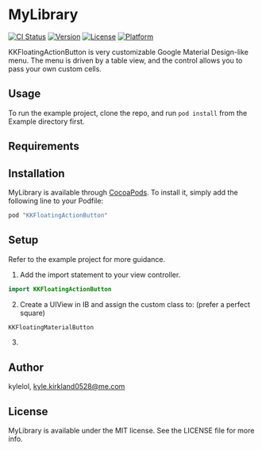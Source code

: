 # MyLibrary

[![CI Status](http://img.shields.io/travis/kylelol/MyLibrary.svg?style=flat)](https://travis-ci.org/kylelol/MyLibrary)
[![Version](https://img.shields.io/cocoapods/v/MyLibrary.svg?style=flat)](http://cocoapods.org/pods/MyLibrary)
[![License](https://img.shields.io/cocoapods/l/MyLibrary.svg?style=flat)](http://cocoapods.org/pods/MyLibrary)
[![Platform](https://img.shields.io/cocoapods/p/MyLibrary.svg?style=flat)](http://cocoapods.org/pods/MyLibrary)

KKFloatingActionButton is very customizable Google Material Design-like menu. The menu is driven by a table view, and the control allows you to pass your own custom cells. 

## Usage

To run the example project, clone the repo, and run `pod install` from the Example directory first.

## Requirements

## Installation

MyLibrary is available through [CocoaPods](http://cocoapods.org). To install
it, simply add the following line to your Podfile:

```ruby
pod "KKFloatingActionButton"
```

## Setup 

Refer to the example project for more guidance. 

1. Add the import statement to your view controller. 
````swift
import KKFloatingActionButton
````

2. Create a UIView in IB and assign the custom class to: (prefer a perfect square) 
````swift
KKFloatingMaterialButton
````

3.  

## Author

kylelol, kyle.kirkland0528@me.com

## License

MyLibrary is available under the MIT license. See the LICENSE file for more info.
